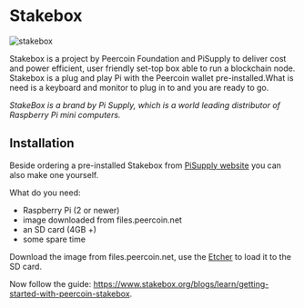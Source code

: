 # Stakebox

![stakebox](https://talk.peercoin.net/uploads/default/original/2X/8/8581bbbb551a82aea92598a5aa93c4144e387317.png)


Stakebox is a project by Peercoin Foundation and PiSupply to deliver cost and power efficient, user friendly set-top box able to run a blockchain node.
Stakebox is a plug and play Pi with the Peercoin wallet pre-installed.What is need is a keyboard and monitor to plug in to and you are ready to go.

*StakeBox is a brand by Pi Supply, which is a world leading distributor of Raspberry Pi mini computers.*


## Installation

Beside ordering a pre-installed Stakebox from [PiSupply website](https://www.stakebox.org/products/peercoin-stakebox) you can also make one yourself.

What do you need:

* Raspberry Pi (2 or newer)
* image downloaded from files.peercoin.net
* an SD card (4GB +)
* some spare time

Download the image from files.peercoin.net, use the [Etcher](http://etcher.io/) to load it to the SD card.

Now follow the guide: https://www.stakebox.org/blogs/learn/getting-started-with-peercoin-stakebox.
